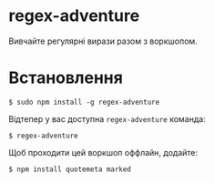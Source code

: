 # regex-adventure

Вивчайте регулярнi вирази разом з воркшопом.

# Встановлення

```
$ sudo npm install -g regex-adventure
```

Вiдтепер у вас доступна `regex-adventure` команда:

```
$ regex-adventure
```

Щоб проходити цей воркшоп оффлайн, додайте:

```
$ npm install quotemeta marked
```

